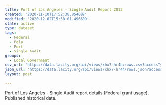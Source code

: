 ```yaml
---
title: Port of Los Angeles - Single Audit Report 2013
created: '2020-11-10T17:52:38.854089'
modified: '2020-12-02T15:58:01.496609'
state: active
type: dataset
tags:
  - Federal
  - Pola
  - Port
  - Single Audit
groups:
  - Local Government
csv_url: 'https://data.lacity.org/api/views/xhx7-hr4h/rows.csv?accessType=DOWNLOAD'
json_url: 'https://data.lacity.org/api/views/xhx7-hr4h/rows.json?accessType=DOWNLOAD'
layout: post

---
```

Port of Los Angeles - Single Audit report details (Federal grant usage).
Published historical data.
